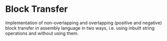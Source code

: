 # Block Transfer

Implementation of non-overlapping and overlapping (positive and negative) block transfer in assembly language in two ways, i.e. using inbuilt string operations and without using them.
